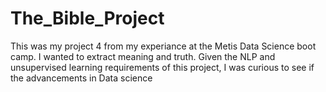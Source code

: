 # The_Bible_Project
This was my project 4 from my experiance at the Metis Data Science boot camp. I wanted to extract meaning and truth. Given the NLP and unsupervised learning requirements of this project, I was curious to see if the advancements in Data science 
